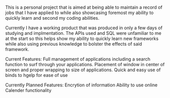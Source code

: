 This is a personal project that is aimed at being able to maintain a record of jobs that I have applied to while also showcasing foremost my ability to quickly learn and second my coding abilities.

Currently I have a working product that was produced in only a few days of studying and implmentation. The APIs used and SQL were unfamiliar to me at the start so this helps show my ability to quickly learn new frameworks while also using previous knowledge to bolster the effects of said framework. 

Current Features:
Full management of applications including a search function to surf through your applications.
Placement of window in center of screen and proper wrapping to size of applications.
Quick and easy use of binds to hgelp for ease of use

Currently Planned Features:
Encrytion of information
Ability to use online
Calender functionality

